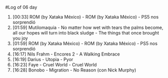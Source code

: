 #Log of 06 day

1. [00:33] ROM (by Xataka México) - ROM (by Xataka México) - PS5 nos sorprendió
1. [01:59] Mutilomaquia - No matter how wet with tears the palms become, all our hopes will turn into black sludge - The things that once brought you joy
1. [01:59] ROM (by Xataka México) - ROM (by Xataka México) - PS5 nos sorprendió
1. [16:17] Nils Frahm - Encores 2 - A Walking Embrace
1. [16:19] Darius - Utopia - Pyor
1. [16:23] Faye - Cruel World - Cruel World
1. [16:28] Bonobo - Migration - No Reason (con Nick Murphy)
